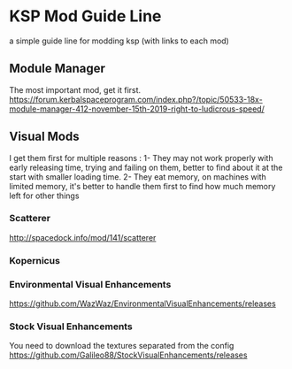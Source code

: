 

# KSP Mod Guide Line
a simple guide line for modding ksp (with links to each mod)

## Module Manager
The most important mod, get it first.
https://forum.kerbalspaceprogram.com/index.php?/topic/50533-18x-module-manager-412-november-15th-2019-right-to-ludicrous-speed/

## Visual Mods
I get them first for multiple reasons :
1- They may not work properly with early releasing time, trying and failing on them, better to find about it at the start with smaller loading time.
2- They eat memory, on machines with limited memory, it's better to handle them first to find how much memory left for other things

### Scatterer
http://spacedock.info/mod/141/scatterer

### Kopernicus


### Environmental Visual Enhancements
https://github.com/WazWaz/EnvironmentalVisualEnhancements/releases

### Stock Visual Enhancements
You need to download the textures separated from the config
https://github.com/Galileo88/StockVisualEnhancements/releases
